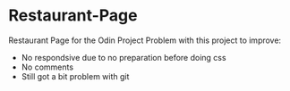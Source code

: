 # Restaurant-Page
Restaurant Page for the Odin Project 
Problem with this project to improve:
  + No respondsive due to no preparation before doing css
  + No comments
  + Still got a bit problem with git
